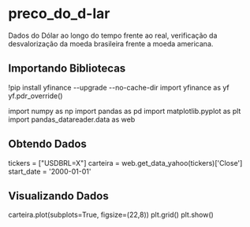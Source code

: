 # preco_do_d-lar
Dados do Dólar ao longo do tempo frente ao real, verificação da desvalorização da moeda brasileira frente a moeda americana.

## Importando Bibliotecas

!pip install yfinance --upgrade --no-cache-dir
import yfinance as yf
yf.pdr_override()

import numpy as np
import pandas as pd
import matplotlib.pyplot as plt
import pandas_datareader.data as web

## Obtendo Dados

tickers = ["USDBRL=X"]
carteira = web.get_data_yahoo(tickers)['Close']
start_date = '2000-01-01'

## Visualizando Dados

carteira.plot(subplots=True, figsize=(22,8))
plt.grid()
plt.show()
